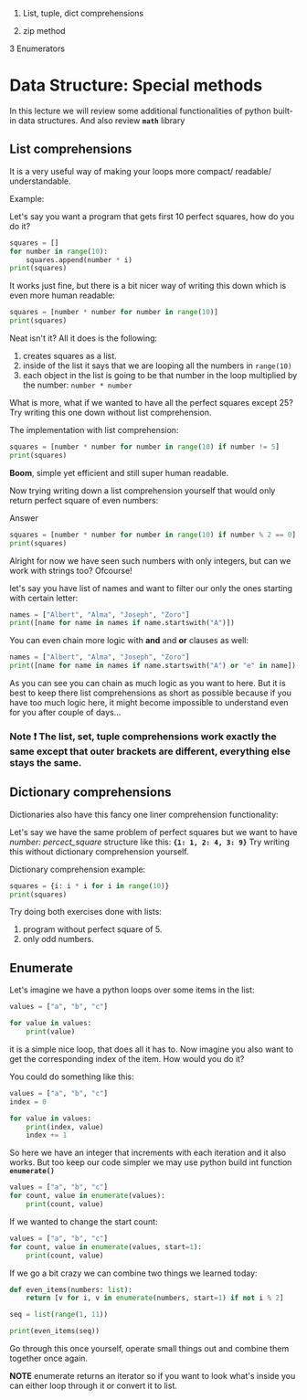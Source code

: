 1. List, tuple, dict comprehensions 

1. zip method

3 Enumerators



# Data Structure: Special methods

In this lecture we will review some additional functionalities of python built-in data structures. And also review **`math`** library

## List comprehensions

It is a very useful way of making your loops more compact/ readable/ understandable. 

Example:

Let's say you want a program that gets first 10 perfect squares, how do you do it?

```python
squares = []
for number in range(10):
    squares.append(number * i)
print(squares)
```

It works just fine, but there is a bit nicer way of writing this down which is even more human readable:

```python
squares = [number * number for number in range(10)]
print(squares)
```

Neat isn't it? All it does is the following:

1. creates squares as a list.
1. inside of the list it says that we are looping all the numbers in `range(10)`
1. each object in the list is going to be that number in the loop multiplied by the number: `number * number`


What is more, what if we wanted to have all the perfect squares except 25? Try writing this one down without list comprehension.

The implementation with list comprehension:

```python
squares = [number * number for number in range(10) if number != 5]
print(squares)
```

**Boom**, simple yet efficient and still super human readable. 

Now trying writing down a list comprehension yourself that would only return perfect square of even numbers:




Answer
```python
squares = [number * number for number in range(10) if number % 2 == 0]
print(squares)
```

Alright for now we have seen such numbers with only integers, but can we work with strings too? Ofcourse!

let's say you have list of names and want to filter our only the ones starting with certain letter:

```python
names = ["Albert", "Alma", "Joseph", "Zoro"]
print([name for name in names if name.startswith("A")])
```

You can even chain more logic with **and** and **or** clauses as well:

```python
names = ["Albert", "Alma", "Joseph", "Zoro"]
print([name for name in names if name.startswith("A") or "e" in name])
```

As you can see you can chain as much logic as you want to here. But it is best to keep there list comprehensions as short as possible because if you have too much logic here, it might become impossible to understand even for you after couple of days...

### **Note** ❗ The list, set, tuple comprehensions work exactly the same except that outer brackets are different, everything else stays the same.


## Dictionary comprehensions

Dictionaries also have this fancy one liner comprehension functionality:

Let's say we have the same problem of perfect squares but we want to have _number: percect_square_ structure like this: **`{1: 1, 2: 4, 3: 9}`**
Try writing this without dictionary comprehension yourself.


Dictionary comprehension example:

```python
squares = {i: i * i for i in range(10)}
print(squares)
```

Try doing both exercises done with lists:
1. program without perfect square of 5.
1. only odd numbers.

## Enumerate

Let's imagine we have a python loops over some items in the list:

```python
values = ["a", "b", "c"]

for value in values:
    print(value)
```

it is a simple nice loop, that does all it has to. Now imagine you also want to get the corresponding index of the item. How would you do it?

You could do something like this:

```python
values = ["a", "b", "c"]
index = 0

for value in values:
    print(index, value)
    index += 1
```

So here we have an integer that increments with each iteration and it also works. But too keep our code simpler we may use python build int function **`enumerate()`**


```python
values = ["a", "b", "c"]
for count, value in enumerate(values):
    print(count, value)
```

If we wanted to change the start count:

```python
values = ["a", "b", "c"]
for count, value in enumerate(values, start=1):
    print(count, value)
```


If we go a bit crazy we can combine two things we learned today:
```python
def even_items(numbers: list):
    return [v for i, v in enumerate(numbers, start=1) if not i % 2]

seq = list(range(1, 11))

print(even_items(seq))
```

Go through this once yourself, operate small things out and combine them together once again.

**NOTE** enumerate returns an iterator so if you want to look what's inside you can either loop through it or convert it to list.


